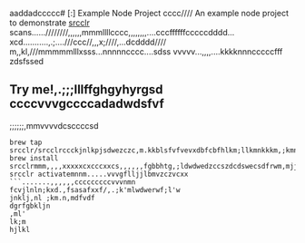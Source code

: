 aaddadccccc# [:] Example Node Project
cccc////
An example node project to demonstrate [srcclr](https://www.srcclr.com) scans......////////,,,,,,mmmllllcccc,,,,,,,,....cccffffffcccccdddd...    xcd...........,.;....///ccc//,,,x;////,...dcdddd//// m,,kl,///mmmmmlllxsss...nnnnncccc....sdss
vvvvv...,,,,....kkkknnncccccfff zdsfssed
## Try me!,.;;;lllffghgyhyrgsd  ccccvvvgccccadadwdsfvf
;;;;;;,mmvvvvdcsccccsd
```wwwww...........ddddcccccxxxxxbbbb bmjkhfdcfsm,bjdsd,m cczcadccsjnk;adccl;k
brew tap srcclr/srcclrccckjnlkpjsdwezczc,m.kkblsfvfvevxdbfcbfhlkm;llkmnkkkm,;kmnklm
brew install srcclrmmm,,,,xxxxxcxcccxxcs,,,,,,fgbbhtg,;ldwdwedzccszdcdswecsdfrwm,mjjjlk;vfcdcc.,;lcferfelml;k
srcclr activatemnnm.....vvvgflljjlbmvzczvcxx
```.......,,,,,,cccccccccvvvnmn fcvjlnln;kxd.,fsasafxxf/,.;k'mlwdwerwf;l'w
jnklj,nl ;km.n,mdfvdf
dgrfgbkljn
,ml'
lk;m
hjlkl
